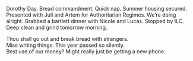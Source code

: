 Dorothy Day. Bread commandment. Quick nap. Summer housing secured. Presented with Juli and Artem for Authoritarian Regimes. We’re doing alright. Grabbed a bartlett dinner with Nicole and Lucas. Stopped by ILC. Deep clean and grind tomorrow morning. 

Thou shall go out and break bread with strangers.  
Miss writing things. This year passed so silently.  
Best use of our money? Might really just be getting a new phone.
